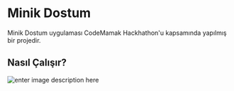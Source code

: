 
# Minik Dostum

Minik Dostum uygulaması CodeMamak Hackhathon'u kapsamında yapılmış bir projedir.

## Nasıl Çalışır?
![enter image description here](https://i.hizliresim.com/iYgYpA.png)
